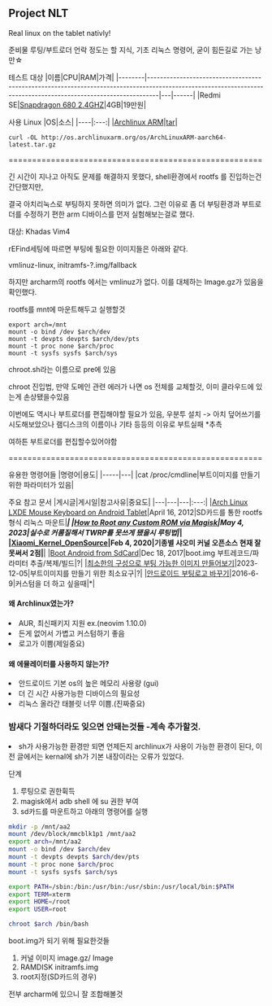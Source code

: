 ## Project NLT
Real linux on the tablet nativly!

준비물
루팅/부트로더 언락 정도는 할 지식, 기초 리눅스 명령어, 굳이 힘든길로 가는 낭만☆

테스트 대상
|이름|CPU|RAM|가격|
|--------|---------------------------------------------------------------------------------------------------------------------------------------------------------------|---|------|
|Redmi SE|[Snapdragon 680 2.4GHZ](https://www.qualcomm.com/products/mobile/snapdragon/smartphones/snapdragon-6-series-mobile-platforms/snapdragon-680-4g-mobile-platform)|4GB|19만원|

사용 Linux
|OS|소스|
|----|:---:|
|[Archlinux ARM](https://archlinuxarm.org/platforms/armv8/generic)|[tar](http://os.archlinuxarm.org/os/ArchLinuxARM-aarch64-latest.tar.gz)|
```
curl -OL http://os.archlinuxarm.org/os/ArchLinuxARM-aarch64-latest.tar.gz
```

======================================================

긴 시간이 지나고 아직도 문제를 해결하지 못했다, shell환경에서 rootfs 를 진입하는건 간단했지만,

결국 아치리눅스로 부팅하지 못하면 의미가 없다. 그런 이유로 좀 더 부팅환경과 부트로더를 수정하기 편한 arm 디바이스를 먼저 실험해보는걸로 했다.

대상: Khadas Vim4

rEFind세팅에 따르면 부팅에 필요한 이미지들은 아래와 같다.

vmlinuz-linux, initramfs-?.img/fallback

하지만 archarm의 rootfs 에서는 vmlinuz가 없다. 이를 대체하는 Image.gz가 있음을 확인했다.

rootfs를 mnt에 마운트해두고 실행할것

```
export arch=/mnt
mount -o bind /dev $arch/dev
mount -t devpts devpts $arch/dev/pts
mount -t proc none $arch/proc
mount -t sysfs sysfs $arch/sys
```
chroot.sh라는 이름으로 pre에 있음

chroot 진입법, 만약 도메인 관련 에러가 나면 os 전체를 교체할것, 이미 클라우드에 있는게 손상됐을수있음

이번에도 역시나 부트로더를 편집해야할 필요가 있음, 우분투 설치 -> 아치 덮어쓰기를 시도해보았으나 램디스크의 이름이나 기타 등등의 이유로 부트실패 *추측

여하튼 부트로더를 편집할수있어야함

======================================================

유용한 명령어들
|명령어|용도|
|-----|---|
|cat /proc/cmdline|부트이미지를 만들기 위한 파라미터가 있음|

주요 참고 문서
|게시글|게시일|참고사유|중요도|
|---|---|---|:---:|
|[Arch Linux LXDE Mouse Keyboard on Android Tablet](https://thomaspolasek.blogspot.com/2012/04/arch-linux-lxde-w-xorg-mouse-keyboard_16.html)|April 16, 2012|SD카드를 통한 rootfs형식 리눅스 마운트|*****|
|[How to Root any Custom ROM via Magisk](https://droidwin.com/how-to-root-any-custom-rom-via-magisk/#Root_any_Custom_ROM_via_Magisk_Patched_Boot)|May 4, 2023|실수로 커롬질해서 TWRP를 못쓰게 됐을시 루팅법|***|
|[Xiaomi_Kernel_OpenSource](https://github.com/MiCode/Xiaomi_Kernel_OpenSource/tree/xun-t-oss)|Feb 4, 2020|기종별 샤오미 커널 오픈소스 현재 잘 못써서 2점|**|
|[Boot Android from SdCard](https://linux-sunxi.org/Boot_Android_from_SdCard)|Dec 18, 2017|boot.img 부트레코드/파라미터 추출/복제/빌드|?|
|[최소한의 구성으로 부팅 가능한 이미지 만들어보기](https://unknownpgr.com/posts/make-bootable-disk/index.html)|2023-12-05|부트이미지를 만들기 위한 최소요구|?|
|[안드로이드 부팅로고 바꾸기](https://blog.naver.com/kangyunmoon/220731939104)|2016-6-9|커스텀을 더 하고 싶을때|*|

#### 왜 Archlinux였는가?
<li/> AUR, 최신패키지 지원 ex.(neovim 1.10.0)
<li/> 든게 없어서 가볍고 커스텀하기 좋음
<li/> 로고가 이쁨(제일중요)

#### 왜 에뮬레이터를 사용하지 않는가?
<li/> 안드로이드 기본 os의 높은 메모리 사용량 (gui)
<li/> 더 긴 시간 사용가능한 디바이스의 필요성
<li/> 리눅스 올라간 태블릿 너무 이쁨.(진짜중요)

### 밤새다 기절하더라도 잊으면 안돼는것들 -계속 추가할것.
<li/> sh가 사용가능한 환경만 되면 언제든지 archlinux가 사용이 가능한 환경이 된다, 이전 글에서는 kernal에 sh가 기본 내장이라는 오류가 있었다.
  
단계
1. 루팅으로 권한휙득
2. magisk에서 adb shell 에 su 권한 부여
3. sd카드를 마운트하고 아래의 명령어를 실행

```bash
mkdir -p /mnt/aa2
mount /dev/block/mmcblk1p1 /mnt/aa2
export arch=/mnt/aa2
mount -o bind /dev $arch/dev
mount -t devpts devpts $arch/dev/pts
mount -t proc none $arch/proc
mount -t sysfs sysfs $arch/sys

export PATH=/sbin:/bin:/usr/bin:/usr/sbin:/usr/local/bin:$PATH
export TERM=xterm
export HOME=/root
export USER=root

chroot $arch /bin/bash
```

boot.img가 되기 위해 필요한것들
1. 커널 이미지 image.gz/ Image
2. RAMDISK initramfs.img
3. root지정(SD카드의 경우)

전부 archarm에 있으니 잘 조합해볼것
